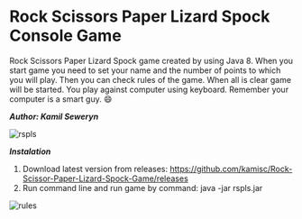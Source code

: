 # Rock Scissors Paper Lizard Spock Console Game

Rock Scissors Paper Lizard Spock game created by using Java 8. When you start game you need to set your name and the number of points to which you will play. Then you can check rules of the game.
When all is clear game will be started. You play against computer using keyboard. Remember your computer is a smart guy. :smile:

**_Author: Kamil Seweryn_**

![rspls](https://raw.githubusercontent.com/kamisc/Rock-Scissors-Paper-Lizard-Spock-Game/master/src/main/resources/rspls.jpg)

**_Instalation_**

1. Download latest version from releases: https://github.com/kamisc/Rock-Scissor-Paper-Lizard-Spock-Game/releases
2. Run command line and run game by command: java -jar rspls.jar

![rules](https://raw.githubusercontent.com/kamisc/Rock-Scissors-Paper-Lizard-Spock-Game/master/src/main/resources/rules.jpg)